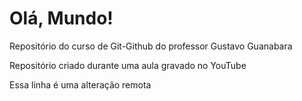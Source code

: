 # Olá, Mundo!
Repositório do curso de Git-Github do professor Gustavo Guanabara

Repositório criado durante uma aula gravado no YouTube

Essa linha é uma alteração remota
